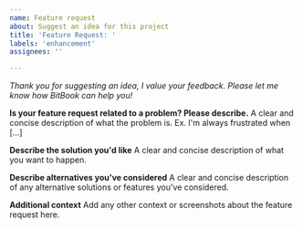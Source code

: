 ```yaml
---
name: Feature request
about: Suggest an idea for this project
title: 'Feature Request: '
labels: 'enhancement'
assignees: ''

---
```


*Thank you for suggesting an idea, I value your feedback.
Please let me know how BitBook can help you!*

**Is your feature request related to a problem? Please describe.**
A clear and concise description of what the problem is. Ex. I'm always frustrated when [...]

**Describe the solution you'd like**
A clear and concise description of what you want to happen.

**Describe alternatives you've considered**
A clear and concise description of any alternative solutions or features you've considered.

**Additional context**
Add any other context or screenshots about the feature request here.
